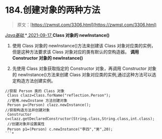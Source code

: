 <!--yml
category: 未分类
date: 0001-01-01 00:00:00
-->

# 184.创建对象的两种方法

> 原文：[https://zwmst.com/3306.html](https://zwmst.com/3306.html)

   [ *Java基础* ](https://zwmst.com/java%e5%9f%ba%e7%a1%80)*[ <time datetime="2021-09-18T01:25:50+08:00"> 2021-09-17 </time> ](https://zwmst.com/3306.html)  **Class 对象的 newInstance()**

1.  使用 Class 对象的 newInstance()方法来创建该 Class 对象对应类的实例，但是这种方法要求该 Class 对象对应的类有默认的空构造器。
    **调用 Constructor 对象的 newInstance()**

2.  先使用 Class 对象获取指定的 Constructor 对象，再调用 Constructor 对象的 newInstance()方法来创建 Class 对象对应类的实例,通过这种方法可以选定构造方法创建实例。

```
//获取 Person 类的 Class 对象
 Class clazz=Class.forName("reflection.Person"); 
 //使用.newInstane 方法创建对象
 Person p=(Person) clazz.newInstance();
//获取构造方法并创建对象
 Constructor c=clazz.getDeclaredConstructor(String.class,String.class,int.class);
 //创建对象并设置属性
 Person p1=(Person) c.newInstance("李四","男",20);
```*